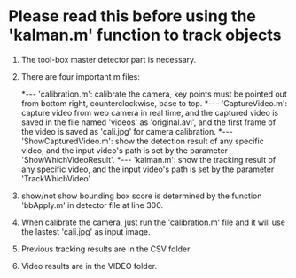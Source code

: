# Please read this before using the 'kalman.m' function to track objects

1) The tool-box master detector part is necessary.

2) There are four important m files: 

     *--- 'calibration.m': calibrate the camera, key points must be
          pointed out from bottom right, counterclockwise, base to top.
     *--- 'CaptureVideo.m': capture video from web camera in real time, and
          the captured video is saved in the file named 'videos' as
          'original.avi', and the first frame of the video is saved as 'cali.jpg'
          for camera calibration.
     *--- 'ShowCapturedVideo.m': show the detection result of any specific
          video, and the input video's path is set by the parameter
          'ShowWhichVideoResult'.
     *--- 'kalman.m': show the tracking result of any specific video, and 
          the input video's path is set by the parameter 'TrackWhichVideo'
          
 2) show/not show bounding box score is determined by the function 'bbApply.m' 
    in detector file at line 300.
    
 3) When calibrate the camera, just run the 'calibration.m' file and it
    will use the lastest 'cali.jpg' as input image.

 4) Previous tracking results are in the CSV folder
 
 5) Video results are in the VIDEO folder.
